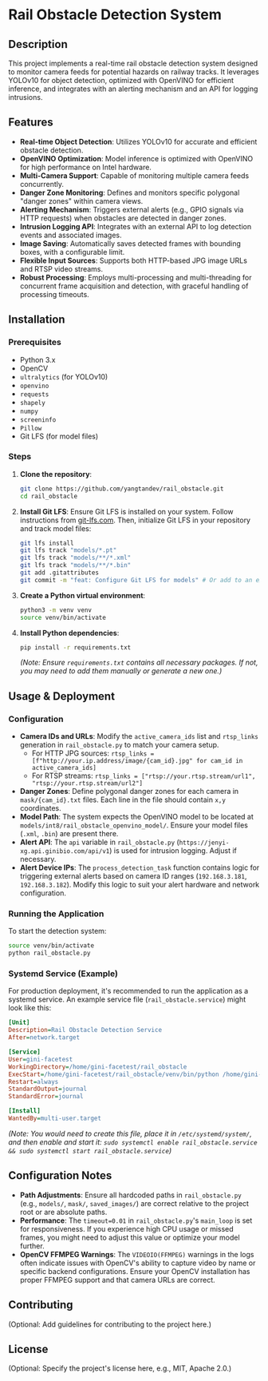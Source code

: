 # Rail Obstacle Detection System

## Description
This project implements a real-time rail obstacle detection system designed to monitor camera feeds for potential hazards on railway tracks. It leverages YOLOv10 for object detection, optimized with OpenVINO for efficient inference, and integrates with an alerting mechanism and an API for logging intrusions.

## Features
*   **Real-time Object Detection**: Utilizes YOLOv10 for accurate and efficient obstacle detection.
*   **OpenVINO Optimization**: Model inference is optimized with OpenVINO for high performance on Intel hardware.
*   **Multi-Camera Support**: Capable of monitoring multiple camera feeds concurrently.
*   **Danger Zone Monitoring**: Defines and monitors specific polygonal "danger zones" within camera views.
*   **Alerting Mechanism**: Triggers external alerts (e.g., GPIO signals via HTTP requests) when obstacles are detected in danger zones.
*   **Intrusion Logging API**: Integrates with an external API to log detection events and associated images.
*   **Image Saving**: Automatically saves detected frames with bounding boxes, with a configurable limit.
*   **Flexible Input Sources**: Supports both HTTP-based JPG image URLs and RTSP video streams.
*   **Robust Processing**: Employs multi-processing and multi-threading for concurrent frame acquisition and detection, with graceful handling of processing timeouts.

## Installation

### Prerequisites
*   Python 3.x
*   OpenCV
*   `ultralytics` (for YOLOv10)
*   `openvino`
*   `requests`
*   `shapely`
*   `numpy`
*   `screeninfo`
*   `Pillow`
*   Git LFS (for model files)

### Steps
1.  **Clone the repository**:
    ```bash
    git clone https://github.com/yangtandev/rail_obstacle.git
    cd rail_obstacle
    ```
2.  **Install Git LFS**:
    Ensure Git LFS is installed on your system. Follow instructions from [git-lfs.com](https://git-lfs.com/).
    Then, initialize Git LFS in your repository and track model files:
    ```bash
    git lfs install
    git lfs track "models/*.pt"
    git lfs track "models/**/*.xml"
    git lfs track "models/**/*.bin"
    git add .gitattributes
    git commit -m "feat: Configure Git LFS for models" # Or add to an existing commit
    ```
3.  **Create a Python virtual environment**:
    ```bash
    python3 -m venv venv
    source venv/bin/activate
    ```
4.  **Install Python dependencies**:
    ```bash
    pip install -r requirements.txt
    ```
    *(Note: Ensure `requirements.txt` contains all necessary packages. If not, you may need to add them manually or generate a new one.)*

## Usage & Deployment

### Configuration
*   **Camera IDs and URLs**: Modify the `active_camera_ids` list and `rtsp_links` generation in `rail_obstacle.py` to match your camera setup.
    *   For HTTP JPG sources: `rtsp_links = [f"http://your.ip.address/image/{cam_id}.jpg" for cam_id in active_camera_ids]`
    *   For RTSP streams: `rtsp_links = ["rtsp://your.rtsp.stream/url1", "rtsp://your.rtsp.stream/url2"]`
*   **Danger Zones**: Define polygonal danger zones for each camera in `mask/{cam_id}.txt` files. Each line in the file should contain `x,y` coordinates.
*   **Model Path**: The system expects the OpenVINO model to be located at `models/int8/rail_obstacle_openvino_model/`. Ensure your model files (`.xml`, `.bin`) are present there.
*   **Alert API**: The `api` variable in `rail_obstacle.py` (`https://jenyi-xg.api.ginibio.com/api/v1`) is used for intrusion logging. Adjust if necessary.
*   **Alert Device IPs**: The `process_detection_task` function contains logic for triggering external alerts based on camera ID ranges (`192.168.3.181`, `192.168.3.182`). Modify this logic to suit your alert hardware and network configuration.

### Running the Application
To start the detection system:
```bash
source venv/bin/activate
python rail_obstacle.py
```

### Systemd Service (Example)
For production deployment, it's recommended to run the application as a systemd service. An example service file (`rail_obstacle.service`) might look like this:
```ini
[Unit]
Description=Rail Obstacle Detection Service
After=network.target

[Service]
User=gini-facetest
WorkingDirectory=/home/gini-facetest/rail_obstacle
ExecStart=/home/gini-facetest/rail_obstacle/venv/bin/python /home/gini-facetest/rail_obstacle/rail_obstacle.py
Restart=always
StandardOutput=journal
StandardError=journal

[Install]
WantedBy=multi-user.target
```
*(Note: You would need to create this file, place it in `/etc/systemd/system/`, and then enable and start it: `sudo systemctl enable rail_obstacle.service && sudo systemctl start rail_obstacle.service`)*

## Configuration Notes
*   **Path Adjustments**: Ensure all hardcoded paths in `rail_obstacle.py` (e.g., `models/`, `mask/`, `saved_images/`) are correct relative to the project root or are absolute paths.
*   **Performance**: The `timeout=0.01` in `rail_obstacle.py`'s `main_loop` is set for responsiveness. If you experience high CPU usage or missed frames, you might need to adjust this value or optimize your model further.
*   **OpenCV FFMPEG Warnings**: The `VIDEOIO(FFMPEG)` warnings in the logs often indicate issues with OpenCV's ability to capture video by name or specific backend configurations. Ensure your OpenCV installation has proper FFMPEG support and that camera URLs are correct.

## Contributing
(Optional: Add guidelines for contributing to the project here.)

## License
(Optional: Specify the project's license here, e.g., MIT, Apache 2.0.)

